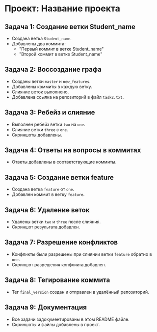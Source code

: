 # Проект: Название проекта

## Задача 1: Создание ветки Student_name
- Создана ветка `Student_name`.
- Добавлены два коммита:
    - "Первый коммит в ветке Student_name"
    - "Второй коммит в ветке Student_name"

## Задача 2: Воссоздание графа
- Созданы ветки `master` и `new_features`.
- Добавлены коммиты в каждую ветку.
- Слияние веток выполнено.
- Добавлена ссылка на репозиторий в файл `task2.txt`.

## Задача 3: Ребейз и слияние
- Выполнен ребейз ветки `two` на `one`.
- Слияние ветки `three` с `one`.
- Скриншоты добавлены.

## Задача 4: Ответы на вопросы в коммитах
- Ответы добавлены в соответствующие коммиты.

## Задача 5: Создание ветки feature
- Создана ветка `feature` от `one`.
- Добавлен коммит в ветку `feature`.

## Задача 6: Удаление веток
- Удалены ветки `two` и `three` после слияния.
- Скриншот результата добавлен.

## Задача 7: Разрешение конфликтов
- Конфликты были разрешены при слиянии ветки `feature` обратно в `one`.
- Скриншот разрешения конфликта добавлен.

## Задача 8: Тегирование коммита
- Тег `final_version` создан и отправлен в удалённый репозиторий.

## Задача 9: Документация
- Все задачи задокументированы в этом README файле.
- Скриншоты и файлы добавлены в проект.
